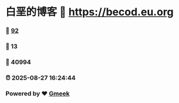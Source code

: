 # 白垩的博客 :link: https://becod.eu.org 
### :page_facing_up: [92](https://becod.eu.org/tag.html) 
### :speech_balloon: 13 
### :hibiscus: 40994 
### :alarm_clock: 2025-08-27 16:24:44 
### Powered by :heart: [Gmeek](https://github.com/Meekdai/Gmeek)
